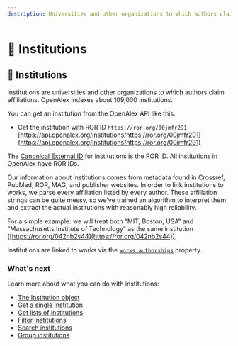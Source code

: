```yaml
---
description: Universities and other organizations to which authors claim affiliations
---
```


# 🏫 Institutions

## 🏫 Institutions

Institutions are universities and other organizations to which authors claim affiliations. OpenAlex indexes about 109,000 institutions.

You can get an institution from the OpenAlex API like this:

* Get the institution with ROR ID `https://ror.org/00jmfr291`\
  [https://api.openalex.org/institutions/https://ror.org/00jmfr291](https://api.openalex.org/institutions/https://ror.org/00jmfr291)

The [Canonical External ID](../../the-api/get-single-entities/#canonical-external-ids) for institutions is the ROR ID. All institutions in OpenAlex have ROR IDs.

Our information about institutions comes from metadata found in Crossref, PubMed, ROR, MAG, and publisher websites. In order to link institutions to works, we parse every affiliation listed by every author. These affiliation strings can be quite messy, so we’ve trained an algorithm to interpret them and extract the actual institutions with reasonably high reliability.

For a simple example: we will treat both “MIT, Boston, USA” and “Massachusetts Institute of Technology” as the same institution ([https://ror.org/042nb2s44](https://ror.org/042nb2s44)).

Institutions are linked to works via the [`works.authorships`](../works/work-object/#authorships) property.

### What's next

Learn more about what you can do with institutions:

* [The Institution object](institution-object.md)
* [Get a single institution](get-a-single-institution.md)
* [Get lists of institutions](get-lists-of-institutions.md)
* [Filter institutions](../../the-api/filters/filter-institutions.md)
* [Search institutions](search-institutions.md)
* [Group institutions](group-institutions.md)
